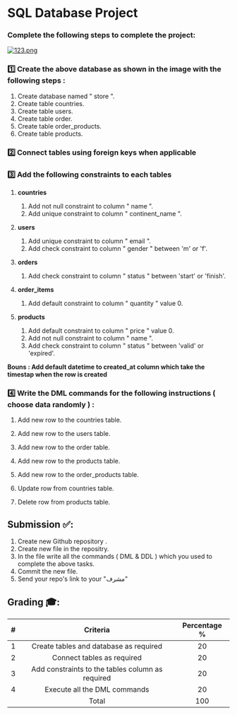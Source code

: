 # SQL Database Project 


### Complete the following steps to complete the project: 


[![123.png](https://i.postimg.cc/wvNyv8fw/123.png)](https://postimg.cc/G8ch7N1D)

###  1️⃣ Create the above database as shown in the image with the following steps : 
1. Create database named " store ".
2. Create table countries. 
3. Create table users. 
3. Create table order.
4. Create table order_products. 
5. Create table products. 
  

###  2️⃣ Connect tables using foreign keys when applicable

###  3️⃣ Add the following constraints to each tables

1. **countries**
    1. Add not null constraint to column " name ".
    2. Add unique constraint to column " continent_name ".
  
2. **users**
    1. Add unique constraint to column " email ".
    2. Add check constraint to column " gender " between 'm' or 'f'.

3. **orders**
    1. Add check constraint to column " status " between 'start' or 'finish'.

4. **order_items**
    1. Add default constraint to column " quantity " value 0.

5. **products**
    1. Add default constraint to column " price " value 0.
    2. Add not null constraint to column " name ".
    3. Add check constraint to column " status " between 'valid' or 'expired'.


**Bouns : Add default datetime to created_at column which take the timestap when the row is created**

### 4️⃣ Write the DML commands for the following instructions ( choose data randomly ) :
1. Add new row to the countries table.
2. Add new row to the users table.
3. Add new row to the order table.
4. Add new row to the products table.
5. Add new row to the order_products table.
 
6. Update row from countries table.
7. Delete row from products table.

## Submission ✅:
1. Create new Github repository .  
2. Create new file in the repositry.
3. In the file write all the commands ( DML & DDL ) which you used to complete the above tasks.
4. Commit the new file.
5. Send your repo's link to your "مشرف"


## Grading 🎓:

| # | Criteria | Percentage %
| :---: | :---: |  :---: |
| 1 | <name> Create tables and database as required | 20
| 2 | <name> Connect tables as required | 20
| 3 | <name> Add constraints to the tables column as required | 20
| 4 | <name> Execute all the DML commands  | 20
|  | Total  | 100
  
  
  
